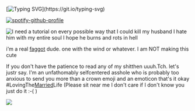 [![Typing SVG](https://readme-typing-svg.demolab.com?font=Fira+Code&pause=1000&color=1A0C60&width=440&lines=I+could+totally+beat+you+in+Forsaken.)](https://git.io/typing-svg)

[![spotify-github-profile](https://spotify-github-profile.kittinanx.com/api/view?uid=31r3run7mxwwbc7mrb6xp2dgrpnm&cover_image=true&theme=natemoo-re&show_offline=true&background_color=121212&interchange=false&bar_color=4c1075&bar_color_cover=false)](https://github.com/kittinan/spotify-github-profile)


![I need a tutorial on every possible way that I could kill my husband I hate him with my entire soul I hope he burns and rots in hell](https://files.catbox.moe/65gafl.webp)


i'm a real [faggot](https://nodtotherhythm.com/) dude. one with the wind or whatever. I am NOT making this cute

If you don't have the patience to read any of my shitthen uuuh.Tch. let's justr say. I'm an unfathomably selfcentered asshole who is probably too anxious to send you more than a crown emoji and an emoticon that's it okay #LovingThe[Married](https://en.pronouns.page/@bIacksorroww)Life (Please sit near me I don't care if I don't know you just do it :-( )


![](https://files.catbox.moe/ni9k8n.webp)
